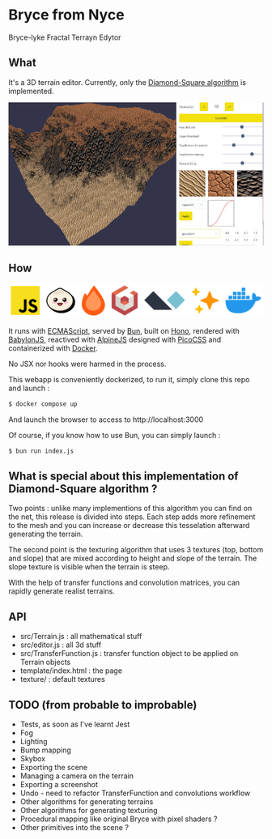 # Bryce from Nyce
Bryce-lyke Fractal Terrayn Edytor

## What
It's a 3D terrain editor. Currently, only the 
[Diamond-Square algorithm](https://en.wikipedia.org/wiki/Diamond-square_algorithm) is implemented.

![Screenshot](https://github.com/Trismegiste/bryce-from-nyce/blob/master/docs/screenshot.jpg)

## How

![Stack](https://github.com/Trismegiste/bryce-from-nyce/blob/master/docs/stack.svg)

It runs with 
[ECMAScript](https://developer.mozilla.org/en-US/docs/Web/JavaScript/JavaScript_technologies_overview), 
served by [Bun](https://bun.sh/),
built on [Hono](https://hono.dev/), 
rendered with [BabylonJS](https://babylonjs.com/), 
reactived with [AlpineJS](https://alpinejs.dev/) 
designed with [PicoCSS](https://picocss.com/)
and containerized with [Docker](https://www.docker.com/).

No JSX nor hooks were harmed in the process.

This webapp is conveniently dockerized, to run it, simply clone this repo and launch :

```bash
$ docker compose up
```

And launch the browser to access to http://localhost:3000

Of course, if you know how to use Bun, you can simply launch :

```bash
$ bun run index.js
```

## What is special about this implementation of Diamond-Square algorithm ?

Two points : unlike many implementions of this algorithm you can find on the net, 
this release is divided into steps. Each step adds more refinement to the mesh
and you can increase or decrease this tesselation afterward generating the terrain.

The second point is the texturing algorithm that uses 3 textures (top, bottom and slope)
that are mixed according to height and slope of the terrain. The slope texture is
visible when the terrain is steep.

With the help of transfer functions and convolution matrices, you can rapidly generate
realist terrains. 

## API
* src/Terrain.js : all mathematical stuff
* src/editor.js : all 3d stuff
* src/TransferFunction.js : transfer function object to be applied on Terrain objects
* template/index.html : the page
* texture/ : default textures

## TODO (from probable to improbable)
* Tests, as soon as I've learnt Jest
* Fog
* Lighting
* Bump mapping
* Skybox
* Exporting the scene
* Managing a camera on the terrain
* Exporting a screenshot
* Undo - need to refactor TransferFunction and convolutions workflow
* Other algorithms for generating terrains
* Other algorithms for generating texturing
* Procedural mapping like original Bryce with pixel shaders ?
* Other primitives into the scene ?
